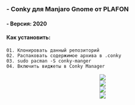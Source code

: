 ### - Conky для Manjaro Gnome от PLAFON 

#### - Версия: 2020

#### Как установить:

```
01. Клонировать данный репозиторий 
02. Распаковать содержимое архива в .conky
03. sudo pacman -S conky-manger
04. Включить виджеты в Conky Manager
```
<center><img src="https://i.ibb.co/QjR8JfF/clock-config.png"></center>
<center><img src="https://i.ibb.co/zZwXPQM/info-panel-config.png">
<center><img src="https://i.ibb.co/YtHV37Q/pc-on-linux-config.png">
<center><img src="https://i.ibb.co/nsx9w7v/processes-config.png">

